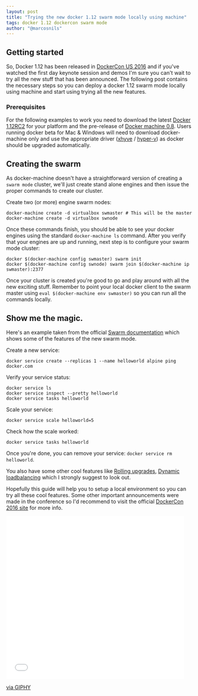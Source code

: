 ```yaml
---
layout: post
title: "Trying the new docker 1.12 swarm mode locally using machine"
tags: docker 1.12 dockercon swarm mode
author: "@marcosnils"
---
```


## Getting started

So, Docker 1.12 has been released in [DockerCon US 2016](http://2016.dockercon.com) and if you've watched the first day keynote session and demos
I'm sure you can't wait to try all the new stuff that has been announced. The following post contains the necessary steps so you can deploy a 
docker 1.12 swarm mode locally using machine and start using trying all the new features. 

### Prerequisites

For the following examples to work you need to download the latest [Docker 1.12RC2](https://github.com/docker/docker/releases) for your platform and the pre-release of [Docker machine 0.8](https://github.com/docker/machine/releases).
Users running docker beta for Mac & Windows will need to download docker-machine only and use the appropriate driver ([xhyve](https://github.com/zchee/docker-machine-driver-xhyve) / [hyper-v](https://github.com/docker/machine/blob/8141874120abdc5c9056b6dbeb09bfb76a3eb290/docs/drivers/hyper-v.md)) as docker should be upgraded automatically.

## Creating the swarm

As docker-machine doesn't have a straightforward version of creating a `swarm mode` cluster, we'll just create stand alone engines and then issue the proper commands to create our cluster.

Create two (or more) engine swarm nodes: 

```
docker-machine create -d virtualbox swmaster # This will be the master
docker-machine create -d virtualbox swnode
```

Once these commands finish, you should be able to see your docker engines using the standard `docker-machine ls` command. After you verify that your engines are up and running, next
step is to configure your swarm mode cluster:

```
docker $(docker-machine config swmaster) swarm init
docker $(docker-machine config swnode) swarm join $(docker-machine ip swmaster):2377
```

Once your cluster is created you're good to go and play around with all the new exciting stuff. Remember to point your local docker client
to the swarm master using `eval $(docker-machine env swmaster)` so you can run all the commands locally.


## Show me the magic.

Here's an example taken from the official [Swarm documentation](https://docs.docker.com/engine/swarm/) which shows some of the features of the new swarm mode.

Create a new service:

`docker service create --replicas 1 --name helloworld alpine ping docker.com`

Verify your service status:

```
docker service ls
docker service inspect --pretty helloworld
docker service tasks helloworld
```

Scale your service:

`docker service scale helloworld=5`

Check how the scale worked:

`docker service tasks helloworld`

Once you're done, you can remove your service:
`docker service rm helloworld`.


You also have some other cool features like [Rolling upgrades](https://docs.docker.com/engine/swarm/swarm-tutorial/rolling-update/), [Dynamic loadbalancing](https://blog.docker.com/2016/06/docker-1-12-built-in-orchestration/) 
which I strongly suggest to look out. 

Hopefully this guide will help you to setup a local environment so you can try all these cool features. Some other important announcements were made in the conference so I'd recommend to visit
the official [DockerCon 2016 site](http://2016.dockercon.com/) for more info.

<iframe src="//giphy.com/embed/ujUdrdpX7Ok5W" width="480" height="439" frameBorder="0" class="giphy-embed" allowFullScreen></iframe><p><a href="http://giphy.com/gifs/reactiongifs-ujUdrdpX7Ok5W">via GIPHY</a></p>
